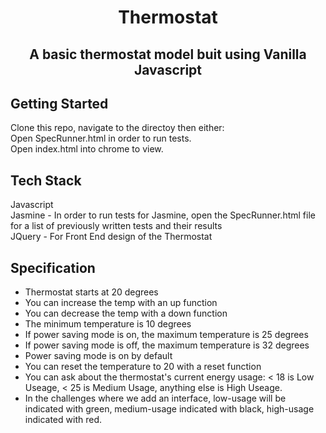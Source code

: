 <h1 align="center"> Thermostat </h1>
<h2 align="center"> A basic thermostat model buit using Vanilla Javascript</h2>



<h2 algin="center">Getting Started</h2>

Clone this repo, navigate to the directoy then either: </br>
Open SpecRunner.html in order to run tests. </br>
Open index.html into chrome to view.

<h2 align="centre">Tech Stack</h2>
Javascript </br>
Jasmine - In order to run tests for Jasmine, open the SpecRunner.html file for a list of previously written tests and their results </br>
JQuery - For Front End design of the Thermostat


<h2 align="centre"> Specification </h2>
<ul>
  <li>Thermostat starts at 20 degrees</li>
  <li>You can increase the temp with an up function</li>
  <li>You can decrease the temp with a down function</li>
  <li>The minimum temperature is 10 degrees</li>
  <li>If power saving mode is on, the maximum temperature is 25 degrees</li>
  <li>If power saving mode is off, the maximum temperature is 32 degrees</li>
  <li>Power saving mode is on by default</li>
  <li>You can reset the temperature to 20 with a reset function</li>
  <li>You can ask about the thermostat's current energy usage: < 18 is Low Useage, < 25 is Medium Usage, anything else is High Useage.</li>
<li>In the challenges where we add an interface, low-usage will be indicated with green, medium-usage indicated with black, high-usage indicated with red.</li>
</ul>


